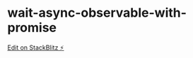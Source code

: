 # wait-async-observable-with-promise

[Edit on StackBlitz ⚡️](https://stackblitz.com/edit/wait-async-observable-with-promise)